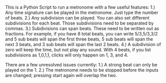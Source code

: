 This is a Python Script to run a metronome with a few useful features:
1.) Any time signature can be played in the metronome. Just type the number of beats.
2.) Any subdivision can be played. You can also set different subdivisions for each beat. Those subdivisions need to be separated by commas.
3.) Subdivisions can span beats. These need to be written out as fractions. For example, if you have 8 total beats, you can write 5/3,5/3,3/2 and 5 sub beats will span the first three
    beats, 5 sub beats will span the next 3 beats, and 3 sub beats will span the last 2 beats.
4.) A subdivision of zero will keep the time, but not play any sound. With 4 beats, if you list subdivisions as 1,0,1,1, clicks will only happen on 1, 3, and 4.

There are a few unresolved issues currently:
1.) A strong beat can only be played on the 1.
2.) The metronome needs to be stopped before the inputs are changed; pressing start again will overlap the two.
